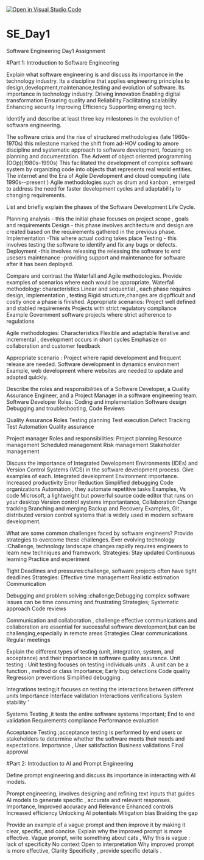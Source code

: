 [![Open in Visual Studio Code](https://classroom.github.com/assets/open-in-vscode-2e0aaae1b6195c2367325f4f02e2d04e9abb55f0b24a779b69b11b9e10269abc.svg)](https://classroom.github.com/online_ide?assignment_repo_id=18833970&assignment_repo_type=AssignmentRepo)
# SE_Day1
Software Engineering Day1 Assignment

#Part 1: Introduction to Software Engineering

Explain what software engineering is and discuss its importance in the technology industry.
Its a discipline that applies engineering principles to design,development,maintenance,testing and evolution of software.
Its importance in technology industry.
Driving innovation 
Enabling digital transformation 
Ensuring quality and Reliability 
Facilitating scalability 
Enhancing security 
Improving Efficiency
Supporting  emerging tech.

Identify and describe at least three key milestones in the evolution of software engineering.

The software crisis and the rise of structured methodologies (late 1960s-1970s) this  milestone marked the shift  from ad-HOV coding to amore  discipline  and systematic  approach to  software development, focusing on planning and documentation.
The Advent of object  oriented programming (OOp)(1980s-1990s) This facilitated  the development of complex  software system by organizing code into objects  that  represents  real world entities.
The internet and the Era of Agile Development and cloud  computing (late 1990s--present ) Agile methodologies such as drum and kanban , emerged to address the need for faster  development cycles and adaptability to changing  requirements.

List and briefly explain the phases of the Software Development Life Cycle.

Planning analysis - this the initial phase focuses on  project scope , goals and requirements 
Design - this phase involves  architecture and design are created based on the requirements gathered in the previous phase.
Implementation -This where actual coding takes place 
Testing - this involves testing the software to identify and fix any bugs or defects.
Deployment -this involves releasing the releasing the software to end usesers 
maintenance -providing support and maintenance for software after it has been deployed.


Compare and contrast the Waterfall and Agile methodologies. Provide examples of scenarios where each would be appropriate.
Waterfall methodology:
characteristics
Linear and sequential , each phase requires design, implementation , testing 
Rigid structure,changes are digpfficult and costly once a phase is finished.
Appropriate scenarios: 
Project well defined and stabled requirements
Projects with strict regulatory compliance 
Example Government software projects where strict adherence to regulations 

Agile methodologies:
Characteristics 
Flexible and adaptable 
Iterative and incremental , development occurs in short cycles 
Emphasize on collaboration and customer feedback

Appropriate scenario :
Project where rapid development and frequent release are needed.
Software development in dynamics environment
Example,
web development where websites are needed to update and adapted  quickly.


Describe the roles and responsibilities of a Software Developer, a Quality Assurance Engineer, and a Project Manager in a software engineering team.
Software Developer Roles:
Coding and implementation
Software  design 
Debugging and troubleshooting, 
Code Reviews 

Quality Assurance Roles 
Testing planning 
Test execution 
Defect Tracking 
Test Automation 
Quality assurance 

Project manager Roles and responsibilities:
Project planning
Resource management
Scheduled management
Risk management
Stakeholder management 

Discuss the importance of Integrated Development Environments (IDEs) and Version Control Systems (VCS) in the software development process. Give examples of each.
Integrated development Environment importance.
Increased productivity 
Error Reduction
Simplified debugging 
Code organizations
Automation , they automate repetitive tasks 
Examples, Vs code  Microsoft, a lightweight but powerful source code editor that runs on your desktop 
Version control systems  importantance,
Collaboration
Change tracking 
Branching and merging 
Backup and Recovery 
Examples, Git , distributed version control  systems  that is widely used in modern software development.


What are some common challenges faced by software engineers? Provide strategies to overcome these challenges.
Ever evolving technology :Challenge, technology landscape changes rapidly requires engineers to learn new techniques and framework.
Strategies:
Stay updated
Continuous learning 
Practice and experiment

Tight Deadlines and pressures:challenge, software projects often have tight deadlines 
Strategies:
Effective time management
Realistic estimation 
Communication

Debugging and problem solving :challenge;Debugging complex software issues  can be  time consuming and frustrating 
Strategies;
Systematic approach 
Code reviews

Communication and collaboration , challenge effective  communications and collaboration are essential for successful software development,but can be challenging,especially in remote areas
Strategies
Clear communications
Regular meetings 

Explain the different types of testing (unit, integration, system, and acceptance) and their importance in software quality assurance.
Unit testing :
Unit testing focuses on testing individuals units . A unit can be a function , method or class 
Importance;
Early bug detections 
Code quality 
Regression preventions 
Simplified debugging .

Integrations testing;it focuses on  testing the interactions between different units 
Importance 
Interface validation 
Interactions verifications 
System stability '


Systems Testing ,it tests the entire software systems
Important;
End to end validation
Requirements compliance 
Performance evaluation 

Acceptance Testing ;acceptance testing is performed by end users or stakeholders  to determine whether the software meets their needs and expectations.
Importance ,
User satisfaction 
Business validations 
Final approval 

#Part 2: Introduction to AI and Prompt Engineering


Define prompt engineering and discuss its importance in interacting with AI models.

Prompt engineering, involves designing and refining text inputs that guides AI models to generate specific , accurate and relevant responses.
Importance,
Improved accuracy and Relevance
Enhanced controls 
Increased efficiency 
Unlocking AI potentials 
Mitigation bias 
Braiding the gap

Provide an example of a vague prompt and then improve it by making it clear, specific, and concise. Explain why the improved prompt is more effective.
Vague prompt, write something  about cats , 
Why this is vague :
lack of specificity 
No context 
Open to interpretation 
Why improved prompt is more effective,
Clarity 
Specificity , provide specific details .
